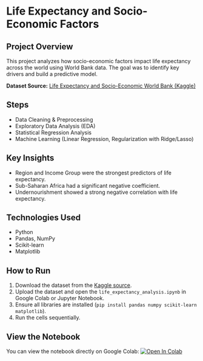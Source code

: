 # Life Expectancy and Socio-Economic Factors

## Project Overview
This project analyzes how socio-economic factors impact life expectancy across the world using World Bank data. The goal was to identify key drivers and build a predictive model.

**Dataset Source:** [Life Expectancy and Socio-Economic World Bank (Kaggle)](https://www.kaggle.com/datasets/mjshri23/life-expectancy-and-socio-economic-world-bank)

## Steps
- Data Cleaning & Preprocessing
- Exploratory Data Analysis (EDA)
- Statistical Regression Analysis
- Machine Learning (Linear Regression, Regularization with Ridge/Lasso)

## Key Insights
- Region and Income Group were the strongest predictors of life expectancy.
- Sub-Saharan Africa had a significant negative coefficient.
- Undernourishment showed a strong negative correlation with life expectancy.

## Technologies Used
- Python
- Pandas, NumPy
- Scikit-learn
- Matplotlib

## How to Run
1. Download the dataset from the [Kaggle source](https://www.kaggle.com/datasets/mjshri23/life-expectancy-and-socio-economic-world-bank).
2. Upload the dataset and open the `life_expectancy_analysis.ipynb` in Google Colab or Jupyter Notebook.
3. Ensure all libraries are installed (`pip install pandas numpy scikit-learn matplotlib`).
4. Run the cells sequentially.

## View the Notebook
You can view the notebook directly on Google Colab:
[![Open In Colab](https://colab.research.google.com/assets/colab-badge.svg)](https://colab.research.google.com/drive/1VUsobvu5cyAvpAgyDny8HWpXeGGFRdFc#scrollTo=tJuWFzDE39kC)
